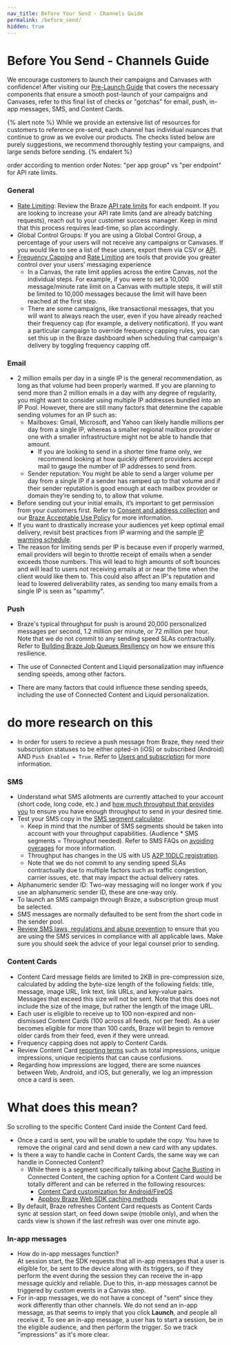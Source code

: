 ```yaml
---
nav_title: Before Your Send - Channels Guide
permalink: /before_send/
hidden: true
---
```


# Before You Send - Channels Guide

We encourage customers to launch their campaigns and Canvases with confidence! After visiting our [Pre-Launch Guide](https://labplaybooks.braze.com/canvas-playbooks#/subpage/b2rj8) that covers the necessary components that ensure a smooth post-launch of your campaigns and Canvases, refer to this final list of checks or "gotchas" for email, push, in-app messages, SMS, and Content Cards.

{% alert note %}
While we provide an extensive list of resources for customers to reference pre-send, each channel has individual nuances that continue to grow as we evolve our products. The checks listed below are purely suggestions, we recommend thoroughly testing your campaigns, and large sends before sending. 
{% endalert %}

order according to mention order
Notes: "per app group" vs "per endpoint" for API rate limits. 

### General

- [Rate Limiting]({{site.baseurl}}/resources/articles/whats-rate-limiting): Review the Braze [API rate limits]({{site.baseurl}}/docs/api/basics/#api-limits) for each endpoint. If you are looking to increase your API rate limits (and are already batching requests), reach out to your customer success manager. Keep in mind that this process requires lead-time, so plan accordingly.
- Global Control Groups: If you are using a Global Control Group, a percentage of your users will not receive any campaigns or Canvases. If you would like to see a list of these users, export them via CSV or [API]({{site.baseurl}}/api/endpoints/export/user_data/post_users_global_control_group/).
- [Frequency Capping]({{site.baseurl}}/docs/user_guide/engagement_tools/campaigns/building_campaigns/rate-limiting/#frequency-capping) and [Rate Limiting]({{site.baseurl}}/docs/user_guide/engagement_tools/campaigns/building_campaigns/rate-limiting/#rate-limiting) are tools that provide you greater control over your users’ messaging experience
  - In a Canvas, the rate limit applies across the entire Canvas, not the individual steps. For example, if you were to set a 10,000 message/minute rate limit on a Canvas with multiple steps, it will still be limited to 10,000 messages because the limit will have been reached at the first step.
  - There are some campaigns, like transactional messages, that you will want to always reach the user, even if you have already reached their frequency cap (for example, a delivery notification). If you want a particular campaign to override frequency capping rules, you can set this up in the Braze dashboard when scheduling that campaign's delivery by toggling frequency capping off.

### Email

- 2 million emails per day in a single IP is the general recommendation, as long as that volume had been properly warmed. If you are planning to send more than 2 million emails in a day with any degree of regularity, you might want to consider using multiple IP addresses bundled into an IP Pool. However, there are still many factors that determine the capable sending volumes for an IP such as: 
  - Mailboxes: Gmail, Microsoft, and Yahoo can likely handle millions per day from a single IP, whereas a smaller regional mailbox provider or one with a smaller infrastructure might not be able to handle that amount.
    - If you are looking to send in a shorter time frame only, we recommend looking at how quickly different providers accept mail to gauge the number of IP addresses to send from.
  - Sender reputation: You might be able to send a larger volume per day from a single IP if a sender has ramped up to that volume and if their sender reputation is good enough at each mailbox provider or domain they’re sending to, to allow that volume.
- Before sending out your initial emails, it’s important to get permission from your customers first. Refer to [Consent and address collection]({{site.baseurl}}/docs/user_guide/onboarding_with_braze/email_setup/consent_and_address_collection/) and our [Braze Acceptable Use Policy]({{site.baseurl}}/company/legal/aup) for more information.
- If you want to drastically increase your audiences yet keep optimal email delivery, revisit best practices from IP warming and the sample [IP warming schedule]({{site.baseurl}}/docs/user_guide/onboarding_with_braze/email_setup/ip_warming/#ip-warming-schedules).
- The reason for limiting sends per IP is because even if properly warmed, email providers will begin to throttle receipt of emails when a sender exceeds those numbers. This will lead to high amounts of soft bounces and will lead to users not receiving emails at or near the time when the client would like them to.  This could also affect an IP's reputation and lead to lowered deliverability rates, as sending too many emails from a single IP is seen as "spammy".

### Push

- Braze's typical throughput for push is around 20,000 personalized messages per second, 1.2 million per minute, or 72 million per hour. Note that we do not commit to any sending speed SLAs contractually. Refer to [Building Braze Job Queues Resiliency]({{site.baseurl}}/perspectives/article/building-braze-job-queues-resiliency) on how we ensure this resilience. 

- The use of Connected Content and Liquid personalization may influence sending speeds, among other factors.
- There are many factors that could influence these sending speeds, including the use of Connected Content and Liquid personalization.

# do more research on this
- In order for users to recieve a push message from Braze, they need their subscription statuses to be either opted-in (iOS) or subscribed (Android) AND `Push Enabled = True`. Refer to [Users and subscription]({{site.baseurl}}/docs/user_guide/message_building_by_channel/push/users_and_subscriptions/) for more information. 

### SMS

- Understand what SMS allotments are currently attached to your account (short code, long code, etc.) and [how much throughput that provides you]({{site.baseurl}}/docs/user_guide/message_building_by_channel/sms/phone_numbers/short_and_long_codes/) to ensure you have enough throughput to send in your desired time.
- Test your SMS copy in the [SMS segment calculator]({{site.baseurl}}/docs/user_guide/message_building_by_channel/sms/campaign/segments/#things-to-keep-in-mind-as-you-create-your-copy). 
  - Keep in mind that the number of SMS segments should be taken into account with your throughput capabilities. (Audience * SMS segments = Throughput needed). Refer to SMS FAQs on [avoiding overages]({{site.baseurl}}/docs/user_guide/message_building_by_channel/sms/faqs/#how-can-i-avoid-overages) for more information.
  - Throughput has changes in the US with US [A2P 10DLC registration](https://support.twilio.com/hc/en-us/articles/1260803225669-Message-throughput-MPS-and-Trust-Scores-for-A2P-10DLC-in-the-US). 
  - Note that we do not commit to any sending speed SLAs contractually due to multiple factors such as traffic congestion, carrier issues, etc. that may impact the actual delivery rates.
- Alphanumeric sender ID: Two-way messaging will no longer work if you use an alphanumeric sender ID, these are one-way only.
- To launch an SMS campaign through Braze, a subscription group must be selected.
- SMS messages are normally defaulted to be sent from the short code in the sender pool.
- [Review SMS laws, regulations and abuse prevention]({{site.baseurl}}/docs/user_guide/message_building_by_channel/sms/sms_laws_and_regulations/) to ensure that you are using the SMS services in compliance with all applicable laws. Make sure you should seek the advice of your legal counsel prior to sending.

### Content Cards

- Content Card message fields are limited to 2KB in pre-compression size, calculated by adding the byte-size length of the following fields: title, message, image URL, link text, link URLs, and key-value pairs. Messages that exceed this size will not be sent. Note that this does not include the size of the image, but rather the length of the image URL. 
- Each user is eligible to receive up to 100 non-expired and non-dismissed Content Cards (100 across all feeds, not per feed). As a user becomes eligible for more than 100 cards, Braze will begin to remove older cards from their feed, even if they were unread.
- Frequency capping does not apply to Content Cards.
- Review Content Card [reporting terms]({{site.baseurl}}/docs/user_guide/message_building_by_channel/content_cards/reporting/) such as total impressions, unique impressions, unique recipients that can cause confusions. 
- Regarding how impressions are logged, there are some nuances between Web, Android, and iOS, but generally, we log an impression once a card is seen. 

# What does this mean?
So scrolling to the specific Content Card inside the Content Card feed.

- Once a card is sent, you will be unable to update the copy. You have to remove the original card and send down a new card with any updates.
- Is there a way to handle cache in Content Cards, the same way we can handle in Connected Content? 
  - While there is a segment specifically talking about [Cache Busting]({{site.baseurl}}/docs/user_guide/personalization_and_dynamic_content/connected_content/local_connected_content_variables/#configurable-caching) in Connected Content, the caching option for a Content Card would be totally different and can be referred in the following resources:
    - [Content Card customization for Android/FireOS]({{site.baseurl}}/docs/developer_guide/platform_integration_guides/android/content_cards/customization/#customizing-card-rendering-for-android)
    - [Appboy Braze Web SDK caching methods](https://js.appboycdn.com/web-sdk/latest/doc/modules/appboy.html#getcachedcontentcards) 
- By default, Braze refreshes Content Card requests as Content Cards sync at session start, on feed down swipe (mobile only), and when the cards view is shown if the last refresh was over one minute ago.

### In-app messages

- How do in-app messages function?<br>At session start, the SDK requests that all in-app messages that a user is eligible for, be sent to the device along with its triggers, so if they perform the event during the session they can receive the in-app message quickly and reliable. Due to this, in-app messages cannot be triggered by custom events in a Canvas step.
- For in-app messages, we do not have a concept of "sent" since they work differently than other channels. We do not send an in-app message, as that seems to imply that you click **Launch**, and people all receive it. To see an in-app message, a user has to start a session, be in the eligible audience, and then perform the trigger. So we track "impressions" as it's more clear.
